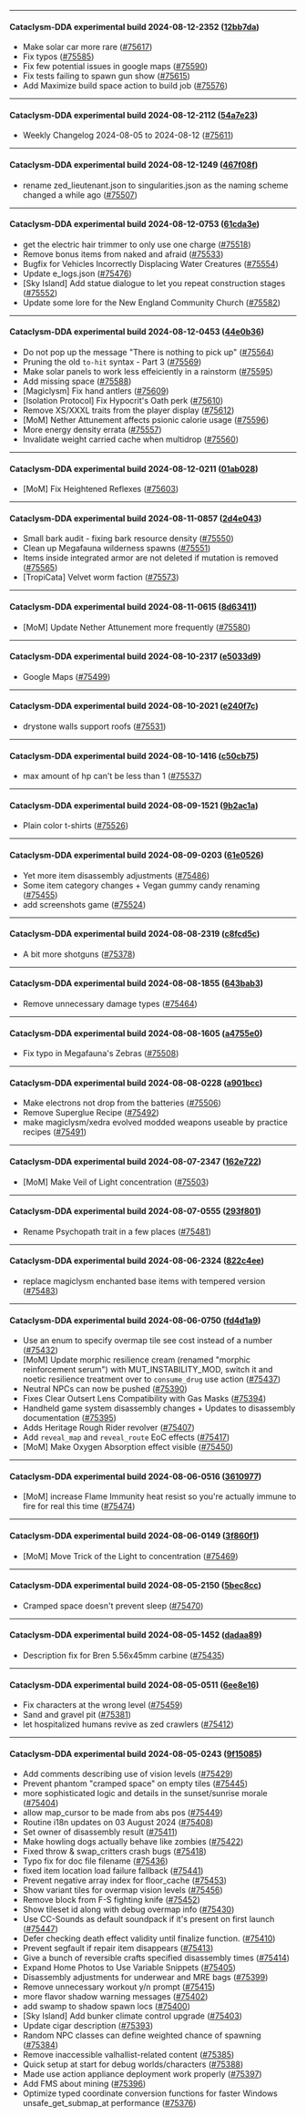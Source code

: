 
---

#### Cataclysm-DDA experimental build 2024-08-12-2352 ([12bb7da](https://github.com/CleverRaven/Cataclysm-DDA/releases/tag/cdda-experimental-2024-08-12-2352))

* Make solar car more rare ([#75617](https://github.com/CleverRaven/Cataclysm-DDA/pull/75617))
* Fix typos ([#75585](https://github.com/CleverRaven/Cataclysm-DDA/pull/75585))
* Fix few potential issues in google maps ([#75590](https://github.com/CleverRaven/Cataclysm-DDA/pull/75590))
* Fix tests failing to spawn gun show ([#75615](https://github.com/CleverRaven/Cataclysm-DDA/pull/75615))
* Add Maximize build space action to build job ([#75576](https://github.com/CleverRaven/Cataclysm-DDA/pull/75576))

---

#### Cataclysm-DDA experimental build 2024-08-12-2112 ([54a7e23](https://github.com/CleverRaven/Cataclysm-DDA/releases/tag/cdda-experimental-2024-08-12-2112))

* Weekly Changelog 2024-08-05 to 2024-08-12 ([#75611](https://github.com/CleverRaven/Cataclysm-DDA/pull/75611))

---

#### Cataclysm-DDA experimental build 2024-08-12-1249 ([467f08f](https://github.com/CleverRaven/Cataclysm-DDA/releases/tag/cdda-experimental-2024-08-12-1249))

* rename zed_lieutenant.json to singularities.json as the naming scheme changed a while ago ([#75507](https://github.com/CleverRaven/Cataclysm-DDA/pull/75507))

---

#### Cataclysm-DDA experimental build 2024-08-12-0753 ([61cda3e](https://github.com/CleverRaven/Cataclysm-DDA/releases/tag/cdda-experimental-2024-08-12-0753))

* get the electric hair trimmer to only use one charge ([#75518](https://github.com/CleverRaven/Cataclysm-DDA/pull/75518))
* Remove bonus items from naked and afraid ([#75533](https://github.com/CleverRaven/Cataclysm-DDA/pull/75533))
* Bugfix for Vehicles Incorrectly Displacing Water Creatures ([#75554](https://github.com/CleverRaven/Cataclysm-DDA/pull/75554))
* Update e_logs.json ([#75476](https://github.com/CleverRaven/Cataclysm-DDA/pull/75476))
* [Sky Island] Add statue dialogue to let you repeat construction stages ([#75552](https://github.com/CleverRaven/Cataclysm-DDA/pull/75552))
* Update some lore for the New England Community Church ([#75582](https://github.com/CleverRaven/Cataclysm-DDA/pull/75582))

---

#### Cataclysm-DDA experimental build 2024-08-12-0453 ([44e0b36](https://github.com/CleverRaven/Cataclysm-DDA/releases/tag/cdda-experimental-2024-08-12-0453))

* Do not pop up the message "There is nothing to pick up" ([#75564](https://github.com/CleverRaven/Cataclysm-DDA/pull/75564))
* Pruning the old ``to-hit`` syntax - Part 3 ([#75569](https://github.com/CleverRaven/Cataclysm-DDA/pull/75569))
* Make solar panels to work less effeiciently in a rainstorm ([#75595](https://github.com/CleverRaven/Cataclysm-DDA/pull/75595))
* Add missing space ([#75588](https://github.com/CleverRaven/Cataclysm-DDA/pull/75588))
* [Magiclysm] Fix hand antlers ([#75609](https://github.com/CleverRaven/Cataclysm-DDA/pull/75609))
* [Isolation Protocol] Fix Hypocrit's Oath perk ([#75610](https://github.com/CleverRaven/Cataclysm-DDA/pull/75610))
* Remove XS/XXXL traits from the player display ([#75612](https://github.com/CleverRaven/Cataclysm-DDA/pull/75612))
* [MoM] Nether Attunement affects psionic calorie usage ([#75596](https://github.com/CleverRaven/Cataclysm-DDA/pull/75596))
* More energy density errata ([#75557](https://github.com/CleverRaven/Cataclysm-DDA/pull/75557))
* Invalidate weight carried cache when multidrop ([#75560](https://github.com/CleverRaven/Cataclysm-DDA/pull/75560))

---

#### Cataclysm-DDA experimental build 2024-08-12-0211 ([01ab028](https://github.com/CleverRaven/Cataclysm-DDA/releases/tag/cdda-experimental-2024-08-12-0211))

* [MoM] Fix Heightened Reflexes ([#75603](https://github.com/CleverRaven/Cataclysm-DDA/pull/75603))

---

#### Cataclysm-DDA experimental build 2024-08-11-0857 ([2d4e043](https://github.com/CleverRaven/Cataclysm-DDA/releases/tag/cdda-experimental-2024-08-11-0857))

* Small bark audit - fixing bark resource density ([#75550](https://github.com/CleverRaven/Cataclysm-DDA/pull/75550))
* Clean up Megafauna wilderness spawns ([#75551](https://github.com/CleverRaven/Cataclysm-DDA/pull/75551))
* Items inside integrated armor are not deleted if mutation is removed ([#75565](https://github.com/CleverRaven/Cataclysm-DDA/pull/75565))
* [TropiCata] Velvet worm faction ([#75573](https://github.com/CleverRaven/Cataclysm-DDA/pull/75573))

---

#### Cataclysm-DDA experimental build 2024-08-11-0615 ([8d63411](https://github.com/CleverRaven/Cataclysm-DDA/releases/tag/cdda-experimental-2024-08-11-0615))

* [MoM] Update Nether Attunement more frequently ([#75580](https://github.com/CleverRaven/Cataclysm-DDA/pull/75580))

---

#### Cataclysm-DDA experimental build 2024-08-10-2317 ([e5033d9](https://github.com/CleverRaven/Cataclysm-DDA/releases/tag/cdda-experimental-2024-08-10-2317))

* Google Maps ([#75499](https://github.com/CleverRaven/Cataclysm-DDA/pull/75499))

---

#### Cataclysm-DDA experimental build 2024-08-10-2021 ([e240f7c](https://github.com/CleverRaven/Cataclysm-DDA/releases/tag/cdda-experimental-2024-08-10-2021))

* drystone walls support roofs ([#75531](https://github.com/CleverRaven/Cataclysm-DDA/pull/75531))

---

#### Cataclysm-DDA experimental build 2024-08-10-1416 ([c50cb75](https://github.com/CleverRaven/Cataclysm-DDA/releases/tag/cdda-experimental-2024-08-10-1416))

* max amount of hp can't be less than 1 ([#75537](https://github.com/CleverRaven/Cataclysm-DDA/pull/75537))

---

#### Cataclysm-DDA experimental build 2024-08-09-1521 ([9b2ac1a](https://github.com/CleverRaven/Cataclysm-DDA/releases/tag/cdda-experimental-2024-08-09-1521))

* Plain color t-shirts ([#75526](https://github.com/CleverRaven/Cataclysm-DDA/pull/75526))

---

#### Cataclysm-DDA experimental build 2024-08-09-0203 ([61e0526](https://github.com/CleverRaven/Cataclysm-DDA/releases/tag/cdda-experimental-2024-08-09-0203))

* Yet more item disassembly adjustments ([#75486](https://github.com/CleverRaven/Cataclysm-DDA/pull/75486))
* Some item category changes + Vegan gummy candy renaming ([#75455](https://github.com/CleverRaven/Cataclysm-DDA/pull/75455))
* add screenshots game ([#75524](https://github.com/CleverRaven/Cataclysm-DDA/pull/75524))

---

#### Cataclysm-DDA experimental build 2024-08-08-2319 ([c8fcd5c](https://github.com/CleverRaven/Cataclysm-DDA/releases/tag/cdda-experimental-2024-08-08-2319))

* A bit more shotguns ([#75378](https://github.com/CleverRaven/Cataclysm-DDA/pull/75378))

---

#### Cataclysm-DDA experimental build 2024-08-08-1855 ([643bab3](https://github.com/CleverRaven/Cataclysm-DDA/releases/tag/cdda-experimental-2024-08-08-1855))

* Remove unnecessary damage types ([#75464](https://github.com/CleverRaven/Cataclysm-DDA/pull/75464))

---

#### Cataclysm-DDA experimental build 2024-08-08-1605 ([a4755e0](https://github.com/CleverRaven/Cataclysm-DDA/releases/tag/cdda-experimental-2024-08-08-1605))

* Fix typo in Megafauna's Zebras ([#75508](https://github.com/CleverRaven/Cataclysm-DDA/pull/75508))

---

#### Cataclysm-DDA experimental build 2024-08-08-0228 ([a901bcc](https://github.com/CleverRaven/Cataclysm-DDA/releases/tag/cdda-experimental-2024-08-08-0228))

* Make electrons not drop from the batteries ([#75506](https://github.com/CleverRaven/Cataclysm-DDA/pull/75506))
* Remove Superglue Recipe ([#75492](https://github.com/CleverRaven/Cataclysm-DDA/pull/75492))
* make magiclysm/xedra evolved modded weapons useable by practice recipes ([#75491](https://github.com/CleverRaven/Cataclysm-DDA/pull/75491))

---

#### Cataclysm-DDA experimental build 2024-08-07-2347 ([162e722](https://github.com/CleverRaven/Cataclysm-DDA/releases/tag/cdda-experimental-2024-08-07-2347))

* [MoM] Make Veil of Light concentration ([#75503](https://github.com/CleverRaven/Cataclysm-DDA/pull/75503))

---

#### Cataclysm-DDA experimental build 2024-08-07-0555 ([293f801](https://github.com/CleverRaven/Cataclysm-DDA/releases/tag/cdda-experimental-2024-08-07-0555))

* Rename Psychopath trait in a few places ([#75481](https://github.com/CleverRaven/Cataclysm-DDA/pull/75481))

---

#### Cataclysm-DDA experimental build 2024-08-06-2324 ([822c4ee](https://github.com/CleverRaven/Cataclysm-DDA/releases/tag/cdda-experimental-2024-08-06-2324))

* replace magiclysm enchanted base items with tempered version ([#75483](https://github.com/CleverRaven/Cataclysm-DDA/pull/75483))

---

#### Cataclysm-DDA experimental build 2024-08-06-0750 ([fd4d1a9](https://github.com/CleverRaven/Cataclysm-DDA/releases/tag/cdda-experimental-2024-08-06-0750))

* Use an enum to specify overmap tile see cost instead of a number ([#75432](https://github.com/CleverRaven/Cataclysm-DDA/pull/75432))
* [MoM] Update morphic resilience cream (renamed "morphic reinforcement serum") with MUT_INSTABILITY_MOD, switch it and noetic resilience treatment over to `consume_drug` use action ([#75437](https://github.com/CleverRaven/Cataclysm-DDA/pull/75437))
* Neutral NPCs can now be pushed ([#75390](https://github.com/CleverRaven/Cataclysm-DDA/pull/75390))
* Fixes Clear Outsert Lens Compatibility with Gas Masks ([#75394](https://github.com/CleverRaven/Cataclysm-DDA/pull/75394))
* Handheld game system disassembly changes + Updates to disassembly documentation ([#75395](https://github.com/CleverRaven/Cataclysm-DDA/pull/75395))
* Adds Heritage Rough Rider revolver ([#75407](https://github.com/CleverRaven/Cataclysm-DDA/pull/75407))
* Add `reveal_map` and `reveal_route` EoC effects ([#75417](https://github.com/CleverRaven/Cataclysm-DDA/pull/75417))
* [MoM] Make Oxygen Absorption effect visible  ([#75450](https://github.com/CleverRaven/Cataclysm-DDA/pull/75450))

---

#### Cataclysm-DDA experimental build 2024-08-06-0516 ([3610977](https://github.com/CleverRaven/Cataclysm-DDA/releases/tag/cdda-experimental-2024-08-06-0516))

* [MoM] increase Flame Immunity heat resist so you're actually immune to fire for real this time ([#75474](https://github.com/CleverRaven/Cataclysm-DDA/pull/75474))

---

#### Cataclysm-DDA experimental build 2024-08-06-0149 ([3f860f1](https://github.com/CleverRaven/Cataclysm-DDA/releases/tag/cdda-experimental-2024-08-06-0149))

* [MoM] Move Trick of the Light to concentration ([#75469](https://github.com/CleverRaven/Cataclysm-DDA/pull/75469))

---

#### Cataclysm-DDA experimental build 2024-08-05-2150 ([5bec8cc](https://github.com/CleverRaven/Cataclysm-DDA/releases/tag/cdda-experimental-2024-08-05-2150))

* Cramped space doesn't prevent sleep ([#75470](https://github.com/CleverRaven/Cataclysm-DDA/pull/75470))

---

#### Cataclysm-DDA experimental build 2024-08-05-1452 ([dadaa89](https://github.com/CleverRaven/Cataclysm-DDA/releases/tag/cdda-experimental-2024-08-05-1452))

* Description fix for Bren 5.56x45mm carbine ([#75435](https://github.com/CleverRaven/Cataclysm-DDA/pull/75435))

---

#### Cataclysm-DDA experimental build 2024-08-05-0511 ([6ee8e16](https://github.com/CleverRaven/Cataclysm-DDA/releases/tag/cdda-experimental-2024-08-05-0511))

* Fix characters at the wrong level ([#75459](https://github.com/CleverRaven/Cataclysm-DDA/pull/75459))
* Sand and gravel pit ([#75381](https://github.com/CleverRaven/Cataclysm-DDA/pull/75381))
* let hospitalized humans revive as zed crawlers ([#75412](https://github.com/CleverRaven/Cataclysm-DDA/pull/75412))

---

#### Cataclysm-DDA experimental build 2024-08-05-0243 ([9f15085](https://github.com/CleverRaven/Cataclysm-DDA/releases/tag/cdda-experimental-2024-08-05-0243))

* Add comments describing use of vision levels ([#75429](https://github.com/CleverRaven/Cataclysm-DDA/pull/75429))
* Prevent phantom "cramped space" on empty tiles ([#75445](https://github.com/CleverRaven/Cataclysm-DDA/pull/75445))
* more sophisticated logic and details in the sunset/sunrise morale ([#75404](https://github.com/CleverRaven/Cataclysm-DDA/pull/75404))
* allow map_cursor to be made from abs pos ([#75449](https://github.com/CleverRaven/Cataclysm-DDA/pull/75449))
* Routine i18n updates on 03 August 2024 ([#75408](https://github.com/CleverRaven/Cataclysm-DDA/pull/75408))
* Set owner of disassembly result ([#75411](https://github.com/CleverRaven/Cataclysm-DDA/pull/75411))
* Make howling dogs actually behave like zombies ([#75422](https://github.com/CleverRaven/Cataclysm-DDA/pull/75422))
* Fixed throw & swap_critters crash bugs ([#75418](https://github.com/CleverRaven/Cataclysm-DDA/pull/75418))
* Typo fix for doc file filename ([#75436](https://github.com/CleverRaven/Cataclysm-DDA/pull/75436))
* fixed item location load failure fallback ([#75441](https://github.com/CleverRaven/Cataclysm-DDA/pull/75441))
* Prevent negative array index for floor_cache ([#75453](https://github.com/CleverRaven/Cataclysm-DDA/pull/75453))
* Show variant tiles for overmap vision levels ([#75456](https://github.com/CleverRaven/Cataclysm-DDA/pull/75456))
* Remove block from F-S fighting knife ([#75452](https://github.com/CleverRaven/Cataclysm-DDA/pull/75452))
* Show tileset id along with debug overmap info ([#75430](https://github.com/CleverRaven/Cataclysm-DDA/pull/75430))
* Use CC-Sounds as default soundpack if it's present on first launch ([#75447](https://github.com/CleverRaven/Cataclysm-DDA/pull/75447))
* Defer checking death effect validity until finalize function. ([#75410](https://github.com/CleverRaven/Cataclysm-DDA/pull/75410))
* Prevent segfault if repair item disappears ([#75413](https://github.com/CleverRaven/Cataclysm-DDA/pull/75413))
* Give a bunch of reversible crafts specified disassembly times ([#75414](https://github.com/CleverRaven/Cataclysm-DDA/pull/75414))
* Expand Home Photos to Use Variable Snippets ([#75405](https://github.com/CleverRaven/Cataclysm-DDA/pull/75405))
* Disassembly adjustments for underwear and MRE bags ([#75399](https://github.com/CleverRaven/Cataclysm-DDA/pull/75399))
* Remove unnecessary workout y/n prompt ([#75415](https://github.com/CleverRaven/Cataclysm-DDA/pull/75415))
* more flavor shadow warning messages ([#75402](https://github.com/CleverRaven/Cataclysm-DDA/pull/75402))
* add swamp to shadow spawn locs ([#75400](https://github.com/CleverRaven/Cataclysm-DDA/pull/75400))
* [Sky Island] Add bunker climate control upgrade ([#75403](https://github.com/CleverRaven/Cataclysm-DDA/pull/75403))
* Update cigar description ([#75393](https://github.com/CleverRaven/Cataclysm-DDA/pull/75393))
* Random NPC classes can define weighted chance of spawning ([#75384](https://github.com/CleverRaven/Cataclysm-DDA/pull/75384))
* Remove inaccessible valhallist-related content ([#75385](https://github.com/CleverRaven/Cataclysm-DDA/pull/75385))
* Quick setup at start for debug worlds/characters ([#75388](https://github.com/CleverRaven/Cataclysm-DDA/pull/75388))
* Made use action appliance deployment work properly ([#75397](https://github.com/CleverRaven/Cataclysm-DDA/pull/75397))
* Add FMS about mining ([#75396](https://github.com/CleverRaven/Cataclysm-DDA/pull/75396))
* Optimize typed coordinate conversion functions for faster Windows unsafe_get_submap_at performance ([#75376](https://github.com/CleverRaven/Cataclysm-DDA/pull/75376))
